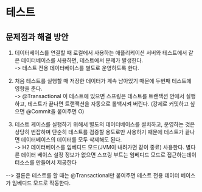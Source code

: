 # 테스트

## 문제점과 해결 방안

1. 데이터베이스를 연결할 때 로컬에서 사용하는 애플리케이션 서버와 테스트에서 같은 데이터베이스를 사용하면, 테스트에서
문제가 발생한다.   
-> 테스트 전용 데이터베이스를 별도로 운영하도록 한다.

2. 처음 테스트를 실행할 때 저장한 데이터가 계속 남아있기 때문에 두번째 테스트에 영향을 준다.    
-> @Transactional 이 테스트에 있으면 스프링은 테스트를 트랜잭션 안에서 실행하고, 테스트가 끝나면
트랜잭션을 자동으로 롤백시켜 버린다.
(강제로 커밋하고 싶으면 @Commit을 붙여주면 O)

3. 테스트 케이스를 실행하기 위해서 별도의 데이터베이스를 설치하고, 운영하는 것은 상당히 번잡하며 단순히 테스트를 검증할 용도로만 사용하기 때문에 테스트가 끝나면 데이터베이스의 데이터를 모두 삭제해도 된다.                
-> H2 데이터베이스를 임베디드 모드(JVM이 내려가면 같이 종료) 사용한다. 별다른 데이터 베이스 설정 정보가 없으면 스프링 부트는 임베디드 모드로 접근하는데이터소스를 만들어서 제공한다

--> 결론은 테스트를 할 때는 @Transactional만 붙여주면 테스트 전용 데이터 베이스가 임베디드 모드로 작동한다.
